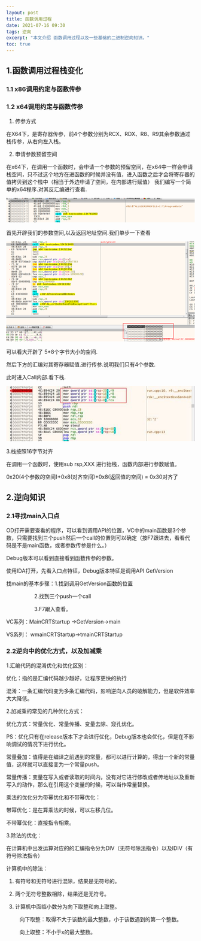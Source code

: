 ```yaml
---
layout: post
title: 函数调用过程
date: 2021-07-16 09:30
tags: 逆向
excerpt: "本文介绍 函数调用过程以及一些基础的二进制逆向知识。"
toc: true
---	
```

## 1.函数调用过程栈变化

### 1.1 x86调用约定与函数传参

### 1.2 x64调用约定与函数传参

1. 传参方式

在X64下，是寄存器传参，前4个参数分别为RCX、RDX、R8、R9其余参数通过栈传参，从右向左入栈。

2. 申请参数预留空间

在x64下，在调用一个函数时，会申请一个参数的预留空间，在x64中一样会申请栈空间，只不过这个地方在进函数的时候并没有值，进入函数之后才会将寄存器的值拷贝到这个栈中（相当于外边申请了空间，在内部进行赋值）
我们编写一个简单的x64程序.对其反汇编进行查看.

![](../assets/image070.png)

首先开辟我们的参数空间,以及返回地址空间.我们单步一下查看

![](../assets/image072.png)

可以看大开辟了 5\*8个字节大小的空间.

然后下方的汇编对其寄存器赋值.进行传参.说明我们只有4个参数.

此时进入Call内部.看下栈.

![](../assets/image074.jpg)

3.栈按照16字节对齐

在调用一个函数时，使用sub rsp,XXX 进行抬栈，函数内部进行参数赋值。

0x20(4个参数的空间)+0x8(对齐空间)+0x8(返回值的空间) = 0x30对齐了

## 2.逆向知识

### 2.1寻找main入口点

OD打开需要查看的程序，可以看到调用API的位置，VC中的main函数是3个参数，只需要找到三个push然后一个call的位置则可以确定（按F7跟进去，看看代码是不是main函数，或者参数传参是什么。）

Debug版本可以看到直接看到函数传参的参数。

使用IDA打开，先看入口点特征，Debug版本特征是调用API GetVersion

找main的基本步骤：1.找到调用GetVersion函数的位置

                   2.找到三个push一个call

                   3.F7跟入查看。

VC系列：MainCRTStartup ->GetVersion->main

VS系列： wmainCRTStartup->tmainCRTStartup

### 2.2逆向中的优化方式，以及加减乘

1.汇编代码的混淆优化和优化区别：

优化：指的是汇编代码越少越好，让程序更快的执行

混淆：一条汇编代码变为多条汇编代码，影响逆向人员的破解能力，但是软件效率大大降低。

2.加减乘的常见的几种优化方式：

优化方式：常量优化、常量传播、变量去除、窥孔优化。

PS：优化只有在release版本下才会进行优化，Debug版本也会优化，但是在不影响调试的情况下进行优化。

常量叠加：值得是在编译之前遇到的常量，都可以进行计算的，得出一个新的常量值，这样就可以直接变为一个常量push。

常量传播：变量在写入或者读取的时间内，没有对它进行修改或者传地址以及重新写入的动作，那么在引用这个变量的时候，可以当作常量替换。

乘法的优化分为带幂优化和不带幂优化：

带幂优化：是在算乘法的时候，可以左移几位。

不带幂优化：直接指令相乘。

3.除法的优化：

在计算机中出发运算对应的的汇编指令分为DIV（无符号除法指令）以及IDIV（有符号除法指令）

计算机中的除法：
1. 有符号和无符号进行混除，结果是无符号的。

2. 两个无符号整数相除，结果还是无符号。

3. 计算机中面临小数分为向下取整和向上取整。

         向下取整：取得不大于该数的最大整数，小于该数遇到的第一个整数。

         向上取整：不小于x的最大整数。
